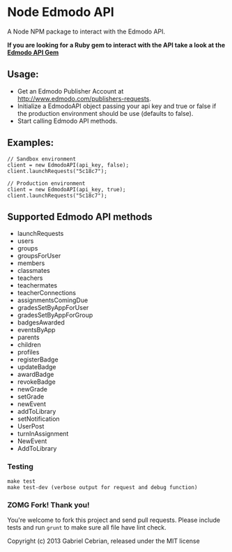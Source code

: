 Node Edmodo API
===========================

A Node NPM package to interact with the Edmodo API.

**If you are looking for a Ruby gem to interact with the API take a look at the [Edmodo API Gem](https://github.com/gabceb/edmodo-api)**

Usage:
-------

- Get an Edmodo Publisher Account at http://www.edmodo.com/publishers-requests.
- Initialize a EdmodoAPI object passing your api key and true or false if the production environment should be use (defaults to false).
- Start calling Edmodo API methods.

Examples:
----------
	// Sandbox environment
	client = new EdmodoAPI(api_key, false);
	client.launchRequests("5c18c7");

	// Production environment
	client = new EdmodoAPI(api_key, true);
	client.launchRequests("5c18c7");

Supported Edmodo API methods
---------

- launchRequests
- users
- groups
- groupsForUser
- members
- classmates
- teachers
- teachermates
- teacherConnections
- assignmentsComingDue
- gradesSetByAppForUser
- gradesSetByAppForGroup
- badgesAwarded
- eventsByApp
- parents
- children
- profiles
- registerBadge
- updateBadge
- awardBadge
- revokeBadge
- newGrade
- setGrade
- newEvent
- addToLibrary
- setNotification
- UserPost
- turnInAssignment
- NewEvent
- AddToLibrary

### Testing

```
make test 
make test-dev (verbose output for request and debug function)
```

### ZOMG Fork! Thank you!

You're welcome to fork this project and send pull requests. Please include tests and run `grunt` to make sure all file have lint check.

Copyright (c) 2013 Gabriel Cebrian, released under the MIT license
